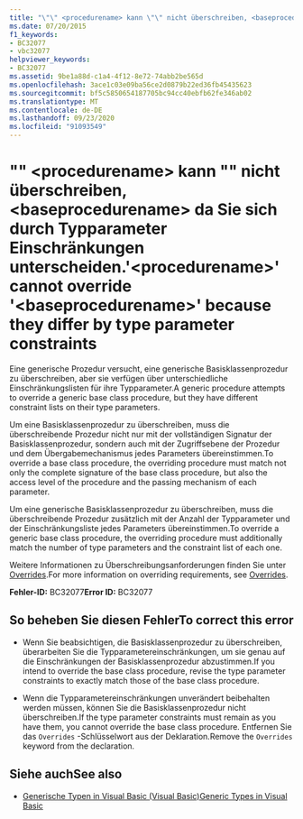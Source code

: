 ```yaml
---
title: "\"\" <procedurename> kann \"\" nicht überschreiben, <baseprocedurename> da Sie sich durch Typparameter Einschränkungen unterscheiden."
ms.date: 07/20/2015
f1_keywords:
- BC32077
- vbc32077
helpviewer_keywords:
- BC32077
ms.assetid: 9be1a88d-c1a4-4f12-8e72-74abb2be565d
ms.openlocfilehash: 3ace1c03e09ba56ce2d0879b22ed36fb45435623
ms.sourcegitcommit: bf5c5850654187705bc94cc40ebfb62fe346ab02
ms.translationtype: MT
ms.contentlocale: de-DE
ms.lasthandoff: 09/23/2020
ms.locfileid: "91093549"
---
```

# <a name="procedurename-cannot-override-baseprocedurename-because-they-differ-by-type-parameter-constraints"></a><span data-ttu-id="d5e4d-102">"" \<procedurename> kann "" nicht überschreiben, \<baseprocedurename> da Sie sich durch Typparameter Einschränkungen unterscheiden.</span><span class="sxs-lookup"><span data-stu-id="d5e4d-102">'\<procedurename>' cannot override '\<baseprocedurename>' because they differ by type parameter constraints</span></span>

<span data-ttu-id="d5e4d-103">Eine generische Prozedur versucht, eine generische Basisklassenprozedur zu überschreiben, aber sie verfügen über unterschiedliche Einschränkungslisten für ihre Typparameter.</span><span class="sxs-lookup"><span data-stu-id="d5e4d-103">A generic procedure attempts to override a generic base class procedure, but they have different constraint lists on their type parameters.</span></span>  
  
 <span data-ttu-id="d5e4d-104">Um eine Basisklassenprozedur zu überschreiben, muss die überschreibende Prozedur nicht nur mit der vollständigen Signatur der Basisklassenprozedur, sondern auch mit der Zugriffsebene der Prozedur und dem Übergabemechanismus jedes Parameters übereinstimmen.</span><span class="sxs-lookup"><span data-stu-id="d5e4d-104">To override a base class procedure, the overriding procedure must match not only the complete signature of the base class procedure, but also the access level of the procedure and the passing mechanism of each parameter.</span></span>  
  
 <span data-ttu-id="d5e4d-105">Um eine generische Basisklassenprozedur zu überschreiben, muss die überschreibende Prozedur zusätzlich mit der Anzahl der Typparameter und der Einschränkungsliste jedes Parameters übereinstimmen.</span><span class="sxs-lookup"><span data-stu-id="d5e4d-105">To override a generic base class procedure, the overriding procedure must additionally match the number of type parameters and the constraint list of each one.</span></span>  
  
 <span data-ttu-id="d5e4d-106">Weitere Informationen zu Überschreibungsanforderungen finden Sie unter [Overrides](../language-reference/modifiers/overrides.md).</span><span class="sxs-lookup"><span data-stu-id="d5e4d-106">For more information on overriding requirements, see [Overrides](../language-reference/modifiers/overrides.md).</span></span>  
  
 <span data-ttu-id="d5e4d-107">**Fehler-ID:** BC32077</span><span class="sxs-lookup"><span data-stu-id="d5e4d-107">**Error ID:** BC32077</span></span>  
  
## <a name="to-correct-this-error"></a><span data-ttu-id="d5e4d-108">So beheben Sie diesen Fehler</span><span class="sxs-lookup"><span data-stu-id="d5e4d-108">To correct this error</span></span>  
  
- <span data-ttu-id="d5e4d-109">Wenn Sie beabsichtigen, die Basisklassenprozedur zu überschreiben, überarbeiten Sie die Typparametereinschränkungen, um sie genau auf die Einschränkungen der Basisklassenprozedur abzustimmen.</span><span class="sxs-lookup"><span data-stu-id="d5e4d-109">If you intend to override the base class procedure, revise the type parameter constraints to exactly match those of the base class procedure.</span></span>  
  
- <span data-ttu-id="d5e4d-110">Wenn die Typparametereinschränkungen unverändert beibehalten werden müssen, können Sie die Basisklassenprozedur nicht überschreiben.</span><span class="sxs-lookup"><span data-stu-id="d5e4d-110">If the type parameter constraints must remain as you have them, you cannot override the base class procedure.</span></span> <span data-ttu-id="d5e4d-111">Entfernen Sie das `Overrides` -Schlüsselwort aus der Deklaration.</span><span class="sxs-lookup"><span data-stu-id="d5e4d-111">Remove the `Overrides` keyword from the declaration.</span></span>  
  
## <a name="see-also"></a><span data-ttu-id="d5e4d-112">Siehe auch</span><span class="sxs-lookup"><span data-stu-id="d5e4d-112">See also</span></span>

- [<span data-ttu-id="d5e4d-113">Generische Typen in Visual Basic (Visual Basic)</span><span class="sxs-lookup"><span data-stu-id="d5e4d-113">Generic Types in Visual Basic</span></span>](../programming-guide/language-features/data-types/generic-types.md)
